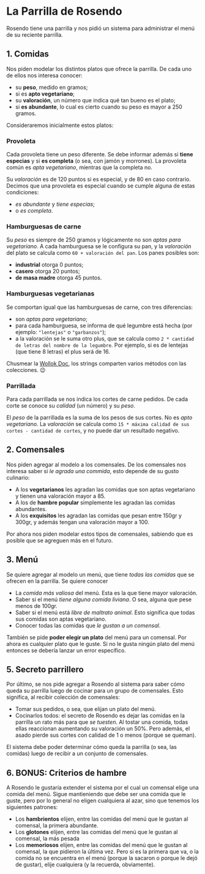 # La Parrilla de Rosendo
Rosendo tiene una parrilla y nos pidió un sistema para administrar el menú de su reciente parrilla.

## 1. Comidas
Nos piden modelar los distintos platos que ofrece la parrilla. De cada uno de ellos nos interesa conocer:
* su **peso**, medido en gramos;
* si es **apto vegetariano**;
* su **valoración**, un número que indica qué tan bueno es el plato;
* si **es abundante**, lo cual es cierto cuando su peso es mayor a 250 gramos.

Consideraremos inicialmente estos platos:

### Provoleta
Cada provoleta tiene un peso diferente. Se debe informar además si **tiene especias** y si **es completa** (o sea, con jamón y morrones). La provoleta común es _apta vegetariano_, mientras que la completa no. 

Su _valoración_ es de 120 puntos si es especial, y de 80 en caso contrario. Decimos que una provoleta es especial cuando se cumple alguna de estas condiciones:
* _es abundante_ y _tiene especias_;
* o _es completa_. 

### Hamburguesas de carne
Su _peso_ es siempre de 250 gramos y lógicamente no son _aptas para vegetariano_. 
A cada hamburguesa se le configura su pan, y la _valoración_ del plato se calcula como `60 + valoración del pan`. Los panes posibles son:
* **industrial** otorga 0 puntos;
* **casero** otorga 20 puntos;
* **de masa madre** otorga 45 puntos.

### Hamburguesas vegetarianas
Se comportan igual que las hamburguesas de carne, con tres diferencias:
* son _aptas para vegetariano_;
* para cada hamburguesa, se informa de qué legumbre está hecha (por ejemplo: `"lentejas"` o `"garbanzos"`);
* a la valoración se le suma otro plus, que se calcula como `2 * cantidad de letras del nombre de la legumbre`. Por ejemplo, si es de lentejas (que tiene 8 letras) el plus será de 16. 

Chusmear la [Wollok Doc](https://www.wollok.org/documentacion/wollokdoc/), los strings comparten varios métodos con las colecciones. :wink:

### Parrillada
Para cada parrillada se nos indica los cortes de carne pedidos. De cada corte se conoce su _calidad_ (un número) y su _peso_.

El _peso_ de la parrillada es la suma de los pesos de sus cortes. No es _apto vegetariano_. La _valoración_ se calcula como `15 * máxima calidad de sus cortes - cantidad de cortes`, y no puede dar un resultado negativo.

## 2. Comensales
Nos piden agregar al modelo a los comensales. De los comensales nos interesa saber si _le agrada una commida_, esto depende de su gusto culinario:
- A los **vegetarianos** les agradan las comidas que son aptas vegetariano y tienen una valoración mayor a 85.
- A los de **hambre popular** simplemente les agradan las comidas abundantes.
- A los **exquisitos** les agradan las comidas que pesan entre 150gr y 300gr, y además tengan una valoración mayor a 100.

Por ahora nos piden modelar estos tipos de comensales, sabiendo que es posible que se agreguen más en el futuro.

## 3. Menú
Se quiere agregar al modelo un menú, que tiene _todas las comidas_ que se ofrecen en la parrilla. Se quiere conocer
- La _comida más valiosa_ del menú. Esta es la que tiene mayor valoración.
- Saber si el menú _tiene alguna comida liviana_. O sea, alguna que pese menos de 100gr.
- Saber si el menú está _libre de maltrato animal_. Esto significa que todas sus comidas son aptas vegetariano.
- Conocer todas las comidas que _le gustan a un comensal_.

También se pide **poder elegir un plato** del menú para un comensal. Por ahora es cualquier plato que le guste. Si no le gusta ningún plato del menú entonces se debería lanzar un error específico.


## 5. Secreto parrillero
Por último, se nos pide agregar a Rosendo al sistema para saber cómo queda su parrilla luego de cocinar para un grupo de comensales. Esto significa, al recibir colección de comensales:
- Tomar sus pedidos, o sea, que elijan un plato del menú.
- Cocinarlos todos: el secreto de Rosendo es dejar las comidas en la parrilla un rato más para que _se tuesten_. 
Al tostar una comida, todas ellas reaccionan aumentando su valoración un 50%. Pero además, el asado pierde sus cortes con calidad de 1 o menos (porque se queman).

El sistema debe poder determinar cómo queda la parrilla (o sea, las comidas) luego de recibir a un conjunto de comensales.

## 6. BONUS: Criterios de hambre
A Rosendo le gustaría extender el sistema por el cual un comensal elige una comida del menú. Sigue mantieniendo que debe ser una comida que le guste, pero por lo general no eligen cualquiera al azar, sino que tenemos los siguientes patrones:
- Los **hambrientos** elijen, entre las comidas del menú que le gustan al comensal, la primera abundante.
- Los **glotones** elijen, entre las comidas del menú que le gustan al comensal, la más pesada
- Los **memoriosos** elijen, entre las comidas del menú que le gustan al comensal, la que pidieron la última vez. Pero si es la primera que va, o la comida no se encuentra en el menú (porque la sacaron o porque le dejó de gustar), elije cualquiera (y la recuerda, obviamente).
